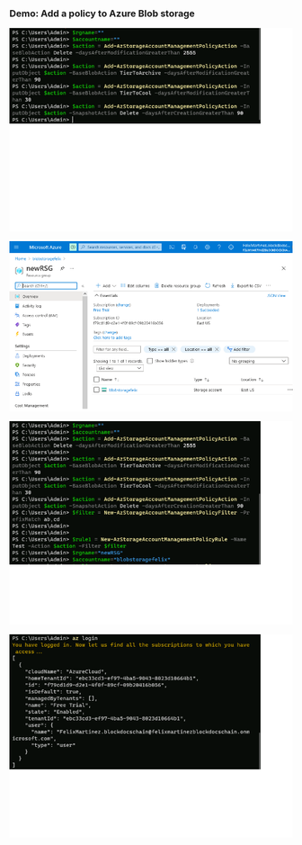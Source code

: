 ### Demo: Add a policy to Azure Blob storage

![image1](images/image1.png)

![image2](images/image2.png)

![image3](images/image3.png)

![image4](images/image4.png)

